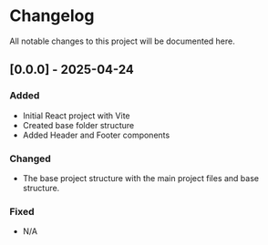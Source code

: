 # Changelog

All notable changes to this project will be documented here.



## [0.0.0] - 2025-04-24
### Added
- Initial React project with Vite
- Created base folder structure
- Added Header and Footer components

### Changed
- The base project structure with the main project files and base structure.

### Fixed
- N/A
